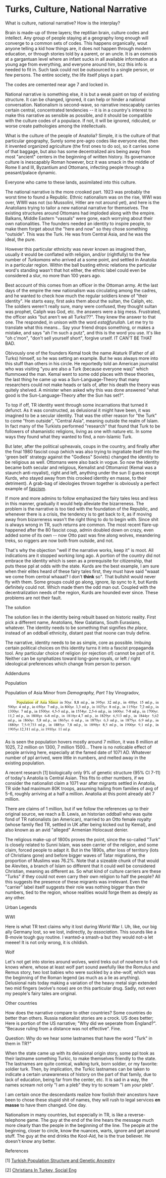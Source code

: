 # Turks, Culture, National Narrative

What is culture, national narrative? How is the interplay?

Brain is made-up of three layers; the reptilian brain, culture codes
and intellect. Any group of people staying at a geography long enough
will converge to a common sets of codes. This happens organically,
wout anyone telling a kid how things are, it does not happen through
modern education, or through stories told by a parent, or an uncle. It
is an osmosis at a gargantuan level where an infant sucks in all
available information at a young age from everything, and everyone
around him, bcz this info is needed to fit in. Such task could not be
outsourced to a single person, or few persons. The entire society, the
life itself plays a part.

The codes are cemented near age 7 and locked in.

National narrative is something else, it is but a weak paint on top of
existing structure. It can be changed, ignored, it can help or hinder
a national conversation. Nationalism is second-wave, so narrative
inescapably carries certain central, concentrated tendencies -- it is
in a country's interest to make this narrative as sensible as
possible, and it should be compatible with the culture codes of a
populace. If not, it will be ignored, ridiculed, or worse create
pathologies among the intellectuals.

What is the culture of the people of Anatolia? Simple, it is the
culture of that particular geography, Surely some pre-agro codes like
everyone else, then it invented organized agriculture (the first ones
to do so), so it carries some of that baggage, but also has some
decentralized airs being away from most "ancient" centers in the
beginning of written history. Its governance culture is inescapably
Roman however, bcz it was smack in the middle of Rome II and III,
Byzantium and Ottomans, infecting people through a peasant/palace
dynamic.

Everyone who came to these lands, assimilated into this culture. 

<a name='identity'/>

The national narrative is the more crooked part. 1923 was probably the
worst time to found a Republic. Ethnic nationalism was on the rise,
WWI was over, WWII was not (so Mussolini, Hitler are not around yet),
and here is the Anatolians trying to tailor a new national narrative
for themselves. The existing structures around Ottomans had imploded
along with the empire. Balkans, Middle Eastern "vassals" were gone,
each worrying about their own nationalities. The founders needed an
identity to inspire people, to make them forget about the "here and
now" so they chose something "outside". This was the Turk. He was from
Central Asia, and he was the ideal, the pure.

However this particular ethnicity was never known as imagined then,
usually it would be conflated with religion, and/or (rightfully) to
the few number of *Turkomans* who arrived at a some point, and settled
in Anatolia in a particular region. Within the ball busting ethnic
relations the particular word's standing wasn't that hot either, the
ethnic label could even be considered a slur, no more than 100 years
ago.

Best account of this comes from an officer in the Ottoman army. At the
last days of the empire the new nationalism was circulating among the
cadres, and he wanted to check how much the regular soldiers knew of
"their identity". He starts easy, first asks them about the sultan,
the Caliph, etc. The soldiers weren't really sure, many were confused,
they thought sultan was prophet, Caliph was God, etc.  the answers
were a big mess. Frustrated, the officer asks "but aren't we all
Turks!??". They knew the answer to that one. The responded, in unison
with the word *estağfurullah*. Let me try to translate what this
means... Say your friend drops something, or makes a mistake, and says
"ah I'm such a putz", and this is the word you use. It's like "oh
c'mon", "don't sell yourself short", forgive urself. IT CAN'T BE THAT
BAD.

Obivously one of the founders Kemal took the name Ataturk (Father of
all Turks) himself, so he was setting an example. But he was always
more into this stuff than others in his circle. He reportedly told an
American journalist who was visiting "you are also a Turk (because
everyone was)" which flummoxed the man. Kemal went to some odd places
with these theories, the last thing he came up was a
Sun-Language-Theory that many researchers could not make heads or
tails of, after his death the theory was quitely shelved. A minister
when asked why this was done answered "what good is the
Sun-Language-Theory after the Sun has set?".

<a name='add1'/>

To top if off, TR identity went through some incarnations that turned
it defunct. As it was constructed, as delusional it might have been,
it was imagined to be a secular identity. That was the other reason
for "the Turk" to come "from outside", "Central Asia", meaning outside
the realm of Islam. In fact many of the Turkists performed "research"
that found that Turk to be followers of shamanistic religions, living
as one with nature etc. In some ways they found what they wanted to
find, a non-Islamic Turk.

But later, after the political upheavals, coups in the country, and
finally after the final 1980 fascist coup (which was also trying to
ingratiate itself into the 'green belt' strategy against the "Godless"
Soviets) changed the identity to be religious as well. Ottomans were
also back in vogue. So now the identity became both secular and
religious, Kemalist and Ottomanist (Kemal was a staunch
anti-royalist), right and left, anything under the sun (I guess except
Kurds, who stayed away from this crooked identity en masse, to their
detriment). A grab-bag of ideologies thrown together is obviously a
perfect example of [fascism](2020/07/right-acting-left.md#fascism).

If more and more admins to follow emphasized the fairy tales less and
less in this manner, gradually it would help alleviate the
bizarreness. The problem is the narrative is too tied with the
foundation of the Republic, and whenever there is a crisis, the
tendency is to get back to it, as if moving away from bizarreness
wasn't the right thing to do to begin with. Since shit is always wrong
in TR, such returns are common. The most recent flare-up happened
after the 80 fascist coup, admin doubled down on crazy, even added
some of its own -- now Otto past was fine along wolves, meandering
treks, so niggers are now both from outside, and not.

That's why the objection "well if the narrative works, keep it" is
moot. All indications are it stopped working long ago. A portion of
the country did not embrace the identity which is seen as a
prerequisite for citizenship, that puts these ppl at odds with the
state. Kurds are the best example, I am sure when their elites heard
of these fairy tales first, they must have said "waaat we come from
central whaaat? I don't __think__ so". That bullshit would never fly
with them. Some groups could go along, ignore, lip sync to it, but
Kurds definitely could not. Which made them the odd man out. Coupled
with the decentralization needs of the region, Kurds are hounded ever
since. These problems are not their fault.

The solution

The solution lies in the identity being rebuilt based on historic
reality. First pick a different name, Anatolians, New Galatians, South
Eurasians, whatever. The identity needs to be something that signifies
*the place*, instead of an oddball ethnicity, distant past that noone
can truly define.

The narrative, identity needs to be as simple, core as
possible. Imbuing certain political choices on this identity turns it
into a fascist propaganda tool. Any particular choice of religion (or
rejection of) cannot be part of it. Neither can be synphatizes toward
long-gone royals, or left / right ideological preferences which change
from person to person.

Addendums

<a name='population'/>

Population

Population of Asia Minor from *Demography, Part 1* by Vinogradov,

![](pop-asia-minor.png)

As is seen the population hovers mostly around 7 million, it was 8
million at 1025, 7.2 million on 1300, 7 million 1500... There is no
noticable effect of people arriving here, especially at the famed date
of 1071 AD. Whatever number of ppl arrived, were little in numbers, and
melted away in the existing population.

<a name='gene'/>

A recent research [1]
biologically only 9% of genetic structure (95% CI 7-11) of today's
Anatolia is Central Asian. This fits to other numbers, if we consider
the nationalist claim a 1071 war after migrants settled in Anatolia,
TR side had maximum 80K troops, assuming hailing from families of avg
of 5-6, roughly arriving at a half a million. Anatolia at this point
already abt 7 million.

There are claims of 1 million, but if we follow the references up to
their original source, we reach a B. Lewis, an historian oddball who
was quite fond of TR nationalists (an American), married to an Otto
female royalty (whose family fled TR, settled in UK after being kicked
out by Kemal), and also known as an avid "alleged" Armenian Holocaust denier.

<a name='religion'/>

The religious make-up of 1800s proves the point, since the so-called
"Turk" is closely related to Sunni Islam, was seen carrier of the
religion, and some claim, forced people to adapt it. But in the 1890s,
after loss of territory (lots of Christians gone) and before bigger
waves of Tatar migrations, the proportion of Muslims was 76.2%. Note
that a sizeable chunk of that would be Alevites, a branch of Islam so
different that it could well be considered Christian, meaning as
different as. So what kind of culture carriers are these "Turks" if
they could not even carry their own religion to half the people? All
this suggests the presence of these migrants was irrelevant. Even the
"carrier" label itself suggests their role was nothing bigger than
their numbers, tied to the region, whose realities would forge them as
deeply as any other.

Urban Legends

WWI

Here is what TR text claims why it lost during World War I. Uh, like,
our big ally Germany lost, so we lost, indirectly, *by association*.
This sounds like a B-movie tough guy routine. I wanted-a smash-a but
they would not-a let meeee! It is not only wrong, it is childish.

Wolf

Let's not get into stories around wolves, weird treks out of nowhere
to f-ck knows where, whose at least wolf part sound awefully like the
Romulus and Remus story, two lost babies who were suckled by a
she-wolf, which was the beginning of the Roman legend (as much as a
lie as anything). Delusional nats today making a variation of the
heavy metal sign extended two mid fingers (wolve's nose) are on this
particular drug. Sadly, not even my people's fairy tales are original.

Other countries

How does the narrative compare to other countries? Some countries do
better than others. Russia nationalist stories are a crock. US does
better; Here is portion of the US narrative; "Why did we seperate from
England?". "Because ruling from a distance was not effective". Fine.

Question: Why do we hear some lastnames that have the word "Turk" in
them in TR?"

When the state came up with its delusional origin story, some ppl took
as their lastname something Turkic, to make themselves friendly to the
state. The lastnames are quite comical, walking turk, born soldier, or
my favorite: soldier turk. Then, by implication, the Turkic lastnames
can be taken to indicate a certain unawareness of history on the part
of that family, due to lack of education, being far from the center,
etc. It is sad in a way, the names scream not only "I am a pleb" they
try to scream "I am *your* pleb".

I am certain once the descendants realize how foolish their ancestors
have been to chose these stupid shit of names, they will rush to legal
services __en masse__ to have them changed. One day.

Nationalism in many countries, but especially in TR, is like a
reverse-telephone game. The guy at the end of the line hears the
message much more clearly than the people in the beginning of the
line. The people at the beginning, closer to circle, know the nuances,
warts, ignore and get around stuff. The guy at the end drinks the
Kool-Aid, he is the true believer. He doesn't know any better.

References

[1] [Turkish Population Structure and Genetic Ancestry](https://www.ncbi.nlm.nih.gov/pmc/articles/PMC4904778/)

[2] [Christians In Turkey, Social Eng](https://www.researchgate.net/publication/265476406_HOW_A_SOCIAL_ENGINEERING_PROJECT_AFFECTED_CHRISTIANS_IN_TURKEY)

